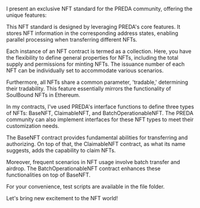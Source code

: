 I present an exclusive NFT standard for the PREDA community, offering the unique features:

This NFT standard is designed by leveraging PREDA's core features. It stores NFT information in the corresponding address states, enabling parallel processing when transferring different NFTs.

Each instance of an NFT contract is termed as a collection. Here, you have the flexibility to define general properties for NFTs, including the total supply and permissions for minting NFTs. The issuance number of each NFT can be individually set to accommodate various scenarios.

Furthermore, all NFTs share a common parameter, 'tradable,' determining their tradability. This feature essentially mirrors the functionality of SoulBound NFTs in Ethereum.

In my contracts, I've used PREDA's interface functions to define three types of NFTs: BaseNFT, ClaimableNFT, and BatchOperationableNFT. The PREDA community can also implement interfaces for these NFT types to meet their customization needs.

The BaseNFT contract provides fundamental abilities for transferring and authorizing. On top of that, the ClaimableNFT contract, as what its name suggests, adds the capability to claim NFTs.

Moreover, frequent scenarios in NFT usage involve batch transfer and airdrop. The BatchOperationableNFT contract enhances these functionalities on top of BaseNFT.

For your convenience, test scripts are available in the file folder.

Let's bring new excitement to the NFT world!






